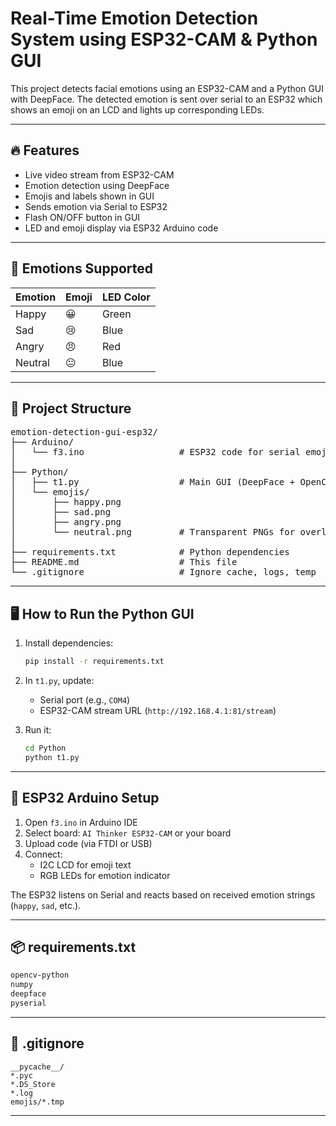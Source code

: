 # Real-Time Emotion Detection System using ESP32-CAM & Python GUI

This project detects facial emotions using an ESP32-CAM and a Python GUI with DeepFace. The detected emotion is sent over serial to an ESP32 which shows an emoji on an LCD and lights up corresponding LEDs.

---

## 🔥 Features

- Live video stream from ESP32-CAM
- Emotion detection using DeepFace
- Emojis and labels shown in GUI
- Sends emotion via Serial to ESP32
- Flash ON/OFF button in GUI
- LED and emoji display via ESP32 Arduino code

---

## 🧠 Emotions Supported

| Emotion  | Emoji | LED Color |
|----------|--------|-----------|
| Happy    | 😀     | Green     |
| Sad      | 😢     | Blue      |
| Angry    | 😠     | Red       |
| Neutral  | 😐     | Blue      |

---

## 📁 Project Structure

<pre>
emotion-detection-gui-esp32/
├── Arduino/
│   └── f3.ino                  # ESP32 code for serial emoji + LED
│
├── Python/
│   ├── t1.py                   # Main GUI (DeepFace + OpenCV)
│   └── emojis/
│       ├── happy.png
│       ├── sad.png
│       ├── angry.png
│       └── neutral.png         # Transparent PNGs for overlay
│
├── requirements.txt            # Python dependencies
├── README.md                   # This file
└── .gitignore                  # Ignore cache, logs, temp
</pre>

---

## 🖥️ How to Run the Python GUI

1. Install dependencies:
   ```bash
   pip install -r requirements.txt
   ```

2. In `t1.py`, update:
   - Serial port (e.g., `COM4`)
   - ESP32-CAM stream URL (`http://192.168.4.1:81/stream`)

3. Run it:
   ```bash
   cd Python
   python t1.py
   ```

---

## 🔌 ESP32 Arduino Setup

1. Open `f3.ino` in Arduino IDE
2. Select board: `AI Thinker ESP32-CAM` or your board
3. Upload code (via FTDI or USB)
4. Connect:
   - I2C LCD for emoji text
   - RGB LEDs for emotion indicator

The ESP32 listens on Serial and reacts based on received emotion strings (`happy`, `sad`, etc.).

---

## 📦 requirements.txt

```txt
opencv-python
numpy
deepface
pyserial
```

---

## 📁 .gitignore

```gitignore
__pycache__/
*.pyc
*.DS_Store
*.log
emojis/*.tmp
```

---

